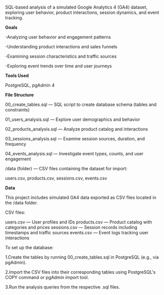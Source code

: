 SQL-based analysis of a simulated Google Analytics 4 (GA4) dataset, exploring user behavior, product interactions, session dynamics, and event tracking.

**Goals**

-Analyzing user behavior and engagement patterns

-Understanding product interactions and sales funnels

-Examining session characteristics and traffic sources

-Exploring event trends over time and user journeys

**Tools Used**

PostgreSQL,
pgAdmin 4

**File Structure**

00_create_tables.sql — SQL script to create database schema (tables and constraints)

01_users_analysis.sql — Explore user demographics and behavior

02_products_analysis.sql — Analyze product catalog and interactions

03_sessions_analysis.sql — Examine session sources, duration, and frequency

04_events_analysis.sql — Investigate event types, counts, and user engagement

/data (folder) — CSV files containing the dataset for import:

users.csv, products.csv, sessions.csv, events.csv

**Data**

This project includes simulated GA4 data exported as CSV files located in the /data folder.

CSV files:

users.csv — User profiles and IDs
products.csv — Product catalog with categories and prices
sessions.csv — Session records including timestamps and traffic sources
events.csv — Event logs tracking user interactions

To set up the database:

1.Create the tables by running 00_create_tables.sql in PostgreSQL (e.g., via pgAdmin).

2.Import the CSV files into their corresponding tables using PostgreSQL's COPY command or pgAdmin import tool.

3.Run the analysis queries from the respective .sql files.

